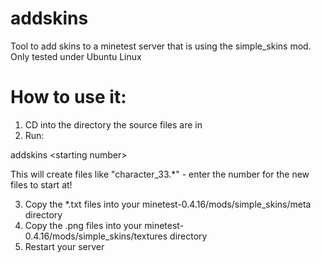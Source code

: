 # addskins
Tool to add skins to a minetest server that is using the simple_skins mod. Only tested under Ubuntu Linux

# How to use it:

1) CD into the directory the source files are in
2) Run:

addskins \<starting number\>

This will create files like "character_33.*" - enter the number for the new files to start at!

3) Copy the *.txt files into your minetest-0.4.16/mods/simple_skins/meta directory
4) Copy the .png files into your minetest-0.4.16/mods/simple_skins/textures directory
5) Restart your server

